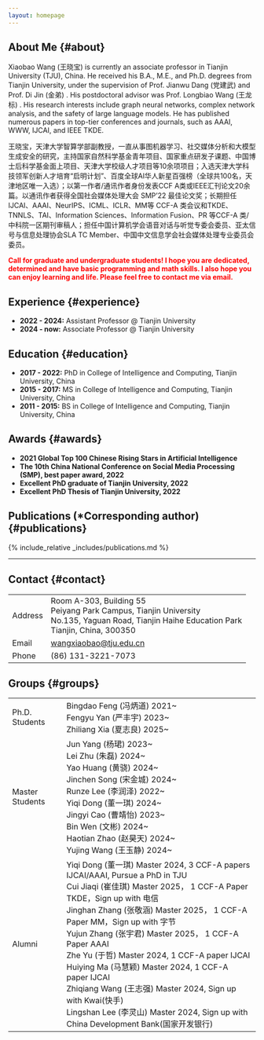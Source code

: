 ```yaml
---
layout: homepage
---
```


## About Me {#about}

Xiaobao Wang (王晓宝) is currently an associate professor in Tianjin University (TJU), China. He received his B.A., M.E., and Ph.D. degrees from Tianjin University, under the supervision of Prof. Jianwu Dang (党建武) and Prof. Di Jin (金弟) . His postdoctoral advisor was Prof. Longbiao Wang (王龙标) . His research interests include graph neural networks, complex network analysis, and the safety of large language models. He has published numerous papers in top-tier conferences and journals, such as AAAI, WWW, IJCAI, and IEEE TKDE.

王晓宝，天津大学智算学部副教授，一直从事图机器学习、社交媒体分析和大模型生成安全的研究，主持国家自然科学基金青年项目、国家重点研发子课题、中国博士后科学基金面上项目、天津大学校级人才项目等10余项项目；入选天津大学科技领军创新人才培育“启明计划”、百度全球Al华人新星百强榜（全球共100名，天津地区唯一入选）；以第一作者/通讯作者身份发表CCF A类或IEEE汇刊论文20余篇。以通讯作者获得全国社会媒体处理大会 SMP’22 最佳论文奖；长期担任 IJCAI、AAAI、NeurIPS、ICML、ICLR、MM等 CCF-A 类会议和TKDE、TNNLS、TAI、Information Sciences、Information Fusion、PR 等CCF-A 类/中科院一区期刊审稿人；担任中国计算机学会语音对话与听觉专委会委员、亚太信号与信息处理协会SLA TC Member、中国中文信息学会社会媒体处理专业委员会委员。  

<strong style="color:red">Call for graduate and undergraduate students! I hope you are dedicated, determined and have basic programming and math skills. I also hope you can enjoy learning and life. Please feel free to contact me via email.</strong>


## Experience {#experience}

- **2022 - 2024:** Assistant Professor @ Tianjin University
- **2024 - now:** Associate Professor @ Tianjin University


## Education {#education}

- **2017 - 2022:** PhD in College of Intelligence and Computing, Tianjin University, China
- **2015 - 2017:** MS in College of Intelligence and Computing, Tianjin University, China
- **2011 - 2015:** BS in College of Intelligence and Computing, Tianjin University, China


## Awards {#awards}
- **2021 Global Top 100 Chinese Rising Stars in Artificial Intelligence** 
- **The 10th China National Conference on Social Media Processing (SMP), best paper award, 2022**
- **Excellent PhD graduate of Tianjin University, 2022**
- **Excellent PhD Thesis of Tianjin University, 2022**


## Publications (*Corresponding author) {#publications}
{% include_relative _includes/publications.md %}


----
## Contact {#contact}

<table class="contact-info">
  <tr>
    <td class="label"><i class="fa fa-map-marker"></i>  Address</td>
    <td>
      Room A-303, Building 55<br>
      Peiyang Park Campus, Tianjin University<br>
      No.135, Yaguan Road, Tianjin Haihe Education Park<br>
      Tianjin, China, 300350
    </td>
  </tr>
  <tr>
    <td class="label"><i class="fa fa-envelope"></i>  Email</td>
    <td><a href="mailto:wangxiaobao@tju.edu.cn">wangxiaobao@tju.edu.cn</a></td>
  </tr>
  <tr>
    <td class="label"><i class="fa fa-phone"></i>  Phone</td>
    <td>(86) 131-3221-7073</td>
  </tr>
</table>



## Groups {#groups}

<table class="contact-info">
  <tr>
      <td class="label">Ph.D. Students</td>
      <td>
          <div class="student-columns">
              <div class="student-column">
                  <div class="student-item">
                      <span class="student-name">Bingdao Feng (冯炳道)</span>
                      <span class="student-year">2021~</span>
                  </div>
                  <div class="student-item">
                      <span class="student-name">Fengyu Yan (严丰宇)</span>
                      <span class="student-year">2023~</span>
                  </div>
                  <div class="student-item">
                      <span class="student-name">Zhiliang Xia (夏志良)</span>
                      <span class="student-year">2025~</span>
                  </div>
              </div>
          </div>
      </td>
  </tr>
  <tr>
      <td class="label">Master Students</td>
      <td>
          <div class="student-columns">
              <div class="student-column">
                  <div class="student-item">
                      <span class="student-name">Jun Yang (杨珺)</span>
                      <span class="student-year">2023~</span>
                  </div>
                  <div class="student-item">
                      <span class="student-name">Lei Zhu (朱磊)</span>
                      <span class="student-year">2024~</span>
                  </div>
                  <div class="student-item">
                      <span class="student-name">Yao Huang (黄骁)</span>
                      <span class="student-year">2024~</span>
                  </div>
                  <div class="student-item">
                      <span class="student-name">Jinchen Song (宋金城)</span>
                      <span class="student-year">2024~</span>
                  </div>
                  <div class="student-item">
                      <span class="student-name">Runze Lee (李润泽)</span>
                      <span class="student-year">2022~</span>
                  </div>
                  <div class="student-item">
                      <span class="student-name">Yiqi Dong (董一琪)</span>
                      <span class="student-year">2024~</span>
                  </div>
              </div>
              <div class="student-column">
                  <div class="student-item">
                      <span class="student-name">Jingyi Cao (曹靖怡)</span>
                      <span class="student-year">2023~</span>
                  </div>
                  <div class="student-item">
                      <span class="student-name">Bin Wen (文彬)</span>
                      <span class="student-year">2024~</span>
                  </div>
                  <div class="student-item">
                      <span class="student-name">Haotian Zhao (赵昊天)</span>
                      <span class="student-year">2024~</span>
                  </div>
                  <div class="student-item">
                      <span class="student-name">Yujing Wang (王玉静)</span>
                      <span class="student-year">2024~</span>
                  </div>
              </div>
          </div>
      </td>
  </tr>
  <tr>
    <td class="label">Alumni</td>
    <td>
      Yiqi Dong (董一琪)	Master 2024, 3 CCF-A papers IJCAI/AAAI, Pursue a PhD in TJU<br>
      Cui Jiaqi (崔佳琪)   Master 2025， 1 CCF-A Paper TKDE，Sign up with 电信<br>
      Jinghan Zhang (张敬涵) Master 2025， 1 CCF-A Paper MM，Sign up with 字节<br>
      Yujun Zhang (张宇君)  Master 2025， 1 CCF-A Paper AAAI<br>
      Zhe Yu (于哲)	Master 2024, 1 CCF-A paper IJCAI<br>
      Huiying Ma (马慧颖)	Master 2024, 1 CCF-A paper IJCAI<br>
      Zhiqiang Wang (王志强)	Master 2024, Sign up with Kwai(快手)<br>
      Lingshan Lee (李灵山)	Master 2024, Sign up with China Development Bank(国家开发银行)
    </td>
  </tr>
</table>

